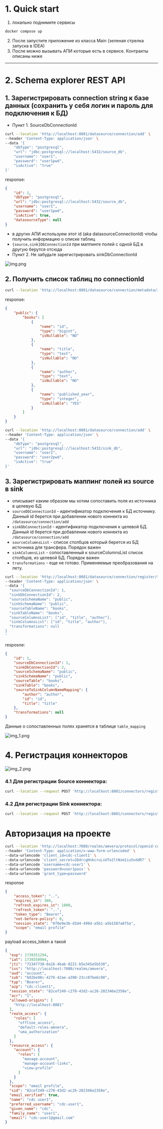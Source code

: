 # 1. Quick start

1. локально поднимите сервисы

```bash
docker compose up
```

2. После запустите приложение из класса Main (зеленая стрелка запуска в IDEA)
3. После можно вызывать АПИ которые есть в сервисе. Контракты описаны ниже

--- 

# 2. Schema explorer REST API

## 1. Зарегистрировать connection string к базе данных (сохранить у себя логин и пароль для подключения к БД)
- Пункт 1. SourceDbConnectionId
```bash
curl --location 'http://localhost:8081/datasource/connection/add' \
--header 'Content-Type: application/json' \
--data '{
    "dbType": "postgresql",
    "url": "jdbc:postgresql://localhost:5432/source_db",
    "username": "user1",
    "password": "user1pwd",
    "isActive": "true"
}'
```
response:
```json
{
    "id": 1,
    "dbType": "postgresql",
    "url": "jdbc:postgresql://localhost:5432/source_db",
    "username": "user1",
    "password": "user1pwd",
    "isActive": true,
    "datasourceType": null
}
```
- в других АПИ используем этот id (aka datasourceConnectionId) чтобы получить информацию о списке таблиц
- `{source,sink}DbConnectionId` при маппинге полей с одной БД в другую берутся отсюда
- Пункт 2. Не забудьте зарегистрировать sinkDbConnectionId 

![img.png](img.png)

## 2. Получить список таблиц по connectionId
```bash
curl --location 'http://localhost:8081/datasource/connection/metadata/info?datasourceConnectionId=1'
```
response: 
```json
{
    "public": {
        "books": [
            {
                "name": "id",
                "type": "bigint",
                "isNullable": "NO"
            },
            {
                "name": "title",
                "type": "text",
                "isNullable": "NO"
            },
            {
                "name": "author",
                "type": "text",
                "isNullable": "NO"
            },
            {
                "name": "published_year",
                "type": "integer",
                "isNullable": "YES"
            }
        ]
    }
}
```

```bash
curl --location 'http://localhost:8081/datasource/connection/add' \
--header 'Content-Type: application/json' \
--data '{
    "dbType": "postgresql",
    "url": "jdbc:postgresql://localhost:5432/sink_db",
    "username": "user2",
    "password": "user2pwd",
    "isActive": "true"
}'
```

## 3. Зарегистрировать маппинг полей из source в sink
- описывает каким образом мы хотим сопоставить поля из источника в целевую БД
- `sourceDbConnectionId` - идентификатор подключения к БД источнику. Данный id берется при добавлении нового коннекта из `/datasource/connection/add`
- `sinkDbConnectionId` - идентификатор подключения к целевой БД. Данный id берется при добавлении нового коннекта из `/datasource/connection/add`
- `sourceColumnsList` - список столбцов который берется из БД источника для трансфера. Порядок важен
- `sinkColumnsList` - сопоставленный к sourceColumnsList список столбцов, из целевой БД. Порядок важен
- `transformations` - еще не готово. Применяемые преобразования на лету.

```bash
curl --location 'http://localhost:8081/datasource/connection/register/table-mapping' \
--header 'Content-Type: application/json' \
--data '{
  "sourceDbConnectionId": 1,
  "sinkDbConnectionId": 2,
  "sourceSchemaName": "public",
  "sinkSchemaName": "public",
  "sourceTableName": "books",
  "sinkTableName": "books",
  "sourceColumnsList": ["id", "title", "author"],
  "sinkColumnsList": ["id", "title", "author"],
  "transformations": null
}
'
```
resposne:
```json
{
    "id": 1,
    "sourceDbConnectionId": 1,
    "sinkDbConnectionId": 2,
    "sourceSchemaName": "public",
    "sinkSchemaName": "public",
    "sourceTable": "books",
    "sinkTable": "books",
    "sourceToSinkColumnNameMapping": {
        "author": "author",
        "id": "id",
        "title": "title"
    },
    "transformations": null
}
```

Данные о сопоставленных полях хранятся в таблице `table_mapping`

![img_1.png](img_1.png)

# 4. Регистрация коннекторов 

![img_2.png](img_2.png)

### 4.1 Для регистрации Source коннектора:

```bash
curl --location --request POST 'http://localhost:8081/connectors/register/source?tableMappingId=1'
```

### 4.2 Для регистрации Sink коннектора:

```bash
curl --location --request POST 'http://localhost:8081/connectors/register/sink?tableMappingId=1'
```

# Авторизация на проекте

```bash
curl --location 'http://localhost:7080/realms/amvera/protocol/openid-connect/token' \
--header 'Content-Type: application/x-www-form-urlencoded' \
--data-urlencode 'client_id=cdc-client1' \
--data-urlencode 'client_secret=2DdrcgHnkcruLsUTo2ltNzm1iu5nddR7' \
--data-urlencode 'username=cdc-user1' \
--data-urlencode 'password=user1pass' \
--data-urlencode 'grant_type=password'
```


response

```json
{
    "access_token": "..",
    "expires_in": 300,
    "refresh_expires_in": 1800,
    "refresh_token": "..",
    "token_type": "Bearer",
    "not-before-policy": 0,
    "session_state": "8f0e9e3b-d3d4-499d-a5b1-a5b1587a075a",
    "scope": "email profile"
}
```

payload access_token а такой

```json
{
  "exp": 1739351294,
  "iat": 1739350994,
  "jti": "72347738-0a16-4bab-8221-b5e345e5b538",
  "iss": "http://localhost:7080/realms/amvera",
  "aud": "account",
  "sub": "692be98c-4276-42ae-a390-23cc07be6c98",
  "typ": "Bearer",
  "azp": "cdc-client1",
  "session_state": "82cef249-c270-43d2-ac26-202346e2358e",
  "acr": "1",
  "allowed-origins": [
    "http://localhost:8081"
  ],
  "realm_access": {
    "roles": [
      "offline_access",
      "default-roles-amvera",
      "uma_authorization"
    ]
  },
  "resource_access": {
    "account": {
      "roles": [
        "manage-account",
        "manage-account-links",
        "view-profile"
      ]
    }
  },
  "scope": "email profile",
  "sid": "82cef249-c270-43d2-ac26-202346e2358e",
  "email_verified": true,
  "name": "cdc user1",
  "preferred_username": "cdc-user1",
  "given_name": "cdc",
  "family_name": "user1",
  "email": "cdc-user1@gmail.com"
}
```
